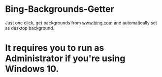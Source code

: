 # Bing-Backgrounds-Getter
Just one click, get backgrounds from www.bing.com and automatically set as desktop background.
# It requires you to run as Administrator if you're using Windows 10.
